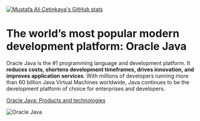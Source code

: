 [![Mustafa Ali Çetinkaya's GitHub stats](https://github-readme-stats.vercel.app/api?username=MustafaAliCetinkaya&show_icons=true&theme=dark#gh-dark-mode-only)](https://github.com/anuraghazra/github-readme-stats#gh-dark-mode-only)

# The world’s most popular modern development platform: Oracle Java

Oracle Java is the #1 programming language and development platform. It **reduces costs, shortens development timeframes, drives innovation, and improves application services**.
With millions of developers running more than 60 billion Java Virtual Machines worldwide, Java continues to be the development platform of choice for enterprises and developers.

[Oracle Java: Products and technologies](https://www.oracle.com/java/)

![Oracle Java](https://user-images.githubusercontent.com/112425162/206156441-b0be8a82-e784-4a47-8043-8b0ae7c6eb09.png "Java 19 is now available
The next release in the six-month cadence, Java 19, improves the performance, stability, and security of Java application development. Learn more about the new features in Java 19.")



